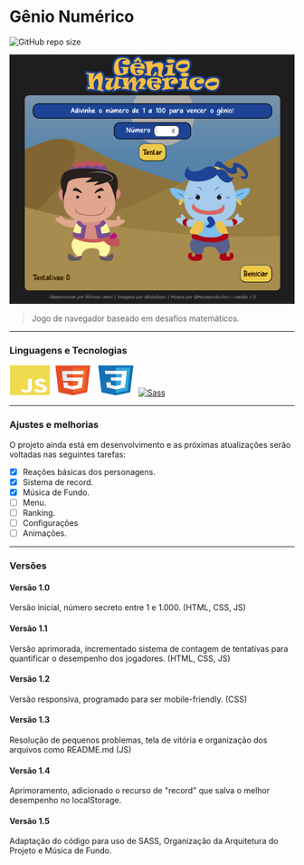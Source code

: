 # Gênio Numérico

<!---Esses são exemplos. Veja https://shields.io para outras pessoas ou para personalizar este conjunto de escudos. Você pode querer incluir dependências, status do projeto e informações de licença aqui--->

![GitHub repo size](https://img.shields.io/github/repo-size/romhenri/genio-numerico?style=for-the-badge)

<!-- ![GitHub language count](https://img.shields.io/github/languages/count/iuricode/README-template?style=for-the-badge) -->
<!-- ![GitHub forks](https://img.shields.io/github/forks/iuricode/README-template?style=for-the-badge)
![Bitbucket open issues](https://img.shields.io/bitbucket/issues/iuricode/README-template?style=for-the-badge)
![Bitbucket open pull requests](https://img.shields.io/bitbucket/pr-raw/iuricode/README-template?style=for-the-badge) -->

<img src="src/img/website-1.5.png" alt="Site Gênio Numérico">

> Jogo de navegador baseado em desafios matemáticos.

<hr>

### Linguagens e Tecnologias

<div display="inline_block">
  <a href="https://github.com/romhenri/javascript" target="_blank"><img alt="JavaScript" height="54" width="72" src="https://raw.githubusercontent.com/devicons/devicon/master/icons/javascript/javascript-plain.svg"></a>

<!-- <a href="https://github.com/romhenri/typeScript" target="_blank">
  <img alt="Ts" height="54" width="72" src="https://raw.githubusercontent.com/devicons/devicon/master/icons/typescript/typescript-plain.svg">    <img align="center" alt="React" height="30" width="40" src="https://raw.githubusercontent.com/devicons/devicon/master/icons/react/react-original.svg">
</a> -->

<a href="https://github.com/romhenri/html" target="_blank">
  <img alt="HTML" height="54" width="72" src="https://raw.githubusercontent.com/devicons/devicon/master/icons/html5/html5-original.svg"></a>

<a href="https://github.com/romhenri/css" target="_blank">
  <img alt="CSS" height="54" width="72" src="https://raw.githubusercontent.com/devicons/devicon/master/icons/css3/css3-original.svg"></a>

<a href="#">
   <img alt="Sass" height="54" width="72" src="https://cdn.jsdelivr.net/gh/devicons/devicon/icons/sass/sass-original.svg" />
</a>

<!-- <a href="https://github.com/romhenri/css/tree/main/bootstrap" target="_blank">
  <img alt="Bootstrap" height="54" width="72" src="https://cdn.jsdelivr.net/gh/devicons/devicon/icons/bootstrap/bootstrap-original.svg"></a> -->

<!--   <img align="center" alt="Python" height="54" width="72" src="https://raw.githubusercontent.com/devicons/devicon/master/icons/python/python-original.svg">
<img align="center" alt="Csharp" height="54" width="72" src="https://raw.githubusercontent.com/devicons/devicon/master/icons/csharp/csharp-original.svg">
  <img align="right" alt="pic" height="150" style="border-radius:50px;" src="https://media.discordapp.net/attachments/639956127056134178/890373478988013628/Publicacoes_Instagram_1_1.png?width=676&height=676"> -->
</div>

<hr>

### Ajustes e melhorias

O projeto ainda está em desenvolvimento e as próximas atualizações serão voltadas nas seguintes tarefas:

-   [x] Reações básicas dos personagens.
-   [x] Sistema de record.
-   [x] Música de Fundo.
-   [ ] Menu.
-   [ ] Ranking.
-   [ ] Configurações
-   [ ] Animações.

<hr>

### Versões

#### Versão 1.0

Versão inicial, número secreto entre 1 e 1.000. (HTML, CSS, JS)

#### Versão 1.1

Versão aprimorada, incrementado sistema de contagem de tentativas para quantificar o desempenho dos jogadores. (HTML, CSS, JS)

#### Versão 1.2

Versão responsiva, programado para ser mobile-friendly. (CSS)

#### Versão 1.3

Resolução de pequenos problemas, tela de vitória e organização dos arquivos como README.md (JS)

#### Versão 1.4

Aprimoramento, adicionado o recurso de "record" que salva o melhor desempenho no localStorage.

#### Versão 1.5

Adaptação do código para uso de SASS, Organização da Arquitetura do Projeto e Música de Fundo.
